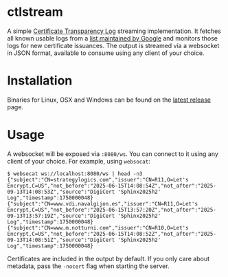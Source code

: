 # ctlstream

A simple [Certificate Transparency Log](https://en.wikipedia.org/wiki/Certificate_Transparency) streaming implementation. It fetches all known usable logs from a [list maintained by Google](https://www.gstatic.com/ct/log_list/v3/all_logs_list.json) and monitors those logs for new certificate issuances. The output is streamed via a websocket in JSON format, available to consume using any client of your choice.

# Installation

Binaries for Linux, OSX and Windows can be found on the [latest release](https://github.com/thoaid/ctlstream/releases/latest) page. 

# Usage

A websocket will be exposed via `:8080/ws`. You can connect to it using any client of your choice. For example, using `websocat`:

```
$ websocat ws://localhost:8080/ws | head -n3
{"subject":"CN=strategylogics.com","issuer":"CN=R11,O=Let's Encrypt,C=US","not_before":"2025-06-15T14:08:54Z","not_after":"2025-09-13T14:08:53Z","source":"DigiCert 'Sphinx2025h2' Log","timestamp":1750000048}
{"subject":"CN=www.vdi.navalgijon.es","issuer":"CN=R11,O=Let's Encrypt,C=US","not_before":"2025-06-15T13:57:20Z","not_after":"2025-09-13T13:57:19Z","source":"DigiCert 'Sphinx2025h2' Log","timestamp":1750000048}
{"subject":"CN=www.m.notturni.com","issuer":"CN=R10,O=Let's Encrypt,C=US","not_before":"2025-06-15T14:08:52Z","not_after":"2025-09-13T14:08:51Z","source":"DigiCert 'Sphinx2025h2' Log","timestamp":1750000048}
```
Certificates are included in the output by default. If you only care about metadata, pass the `-nocert` flag when starting the server.